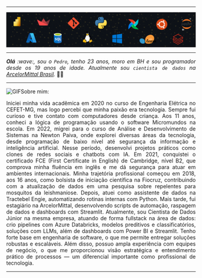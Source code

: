 -----

<div>
<img align="center" alt="Header" src="https://github.com/PedroAugusto2101/PedroAugusto2101/blob/main/img/banner.png"/>
</div>

-----

</div>
<div align="justify">
<i><b>Olá</b> :wave:, sou o <code>Pedro</code>, tenho 23 anos, moro em BH e sou programador desde os 19 anos de idade. Atualmente sou <code>cientista de dados</code> na <a href="https://brasil.arcelormittal.com/" target="_blank">ArcelorMittal Brasil</a>.</i> &#128104;&#8205;&#128187;<br />
</div>

-----

<img height="20" alt="GIF" src="https://joaopauloaramuni.github.io/image/soulgem.gif?raw=true"/>Sobre mim:

<div align="justify">
Iniciei minha vida acadêmica em 2020 no curso de Engenharia Elétrica no CEFET-MG, mas logo percebi que minha paixão era tecnologia. Sempre fui curioso e tive contato com computadores desde criança. Aos 11 anos, conheci a lógica de programação usando o software Micromundos na escola.
Em 2022, migrei para o curso de Análise e Desenvolvimento de Sistemas na Newton Paiva, onde explorei diversas áreas da tecnologia, desde programação de baixo nível até segurança da informação e inteligência artificial. Nesse período, desenvolvi projetos práticos como clones de redes sociais e chatbots com IA.
Em 2021, conquistei o certificado FCE (First Certificate in English) de Cambridge, nível B2, que comprova minha fluência em inglês e me dá segurança para atuar em ambientes internacionais.
Minha trajetória profissional começou em 2018, aos 16 anos, como bolsista de iniciação científica na Fiocruz, contribuindo com a atualização de dados em uma pesquisa sobre repelentes para mosquitos da leishmaniose. Depois, atuei como assistente de dados na Tractebel Engie, automatizando rotinas internas com Python.
Mais tarde, fui estagiário na ArcelorMittal, desenvolvendo scripts de automação, raspagem de dados e dashboards com Streamlit. Atualmente, sou Cientista de Dados Júnior na mesma empresa, atuando de forma fullstack na área de dados: crio pipelines com Azure Databricks, modelos preditivos e classificatórios, soluções com LLMs, além de dashboards com Power BI e Streamlit.
Tenho forte base em engenharia de software, o que me permite entregar soluções robustas e escaláveis. Além disso, possuo ampla experiência com equipes de negócio, o que me proporcionou visão estratégica e entendimento prático de processos — um diferencial importante como profissional de tecnologia.
</div>

-----


